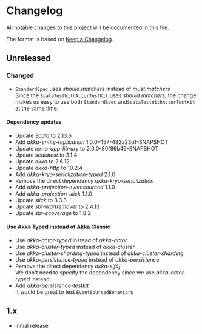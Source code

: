 # Changelog
All notable changes to this project will be documented in this file.

The format is based on [Keep a Changelog](https://keepachangelog.com/en/1.0.0/).

## Unreleased
### Changed
- `StandardSpec` uses *should.matchers* instead of *must.matchers*  
  Since the `ScalaTestWithActorTestKit` uses *should.matchers*,
  the change makes us easy to use both `StandardSpec` and`ScalaTestWithActorTestKit` at the same time.

#### Dependency updates
- Update *Scala* to 2.13.6
- Add *akka-entity-replication* 1.0.0+157-482a23b1-SNAPSHOT
- Update *lerna-app-library* to 2.0.0-80f86b49-SNAPSHOT
- Update *scalatest* to 3.1.4
- Update *akka* to 2.6.12
- Update *akka-http* to 10.2.4
- Add *akka-kryo-serialization-typed* 2.1.0
- Remove the direct dependency *akka-kryo-serialization*
- Add *akka-projection-eventsourced* 1.1.0
- Add *akka-projection-slick* 1.1.0
- Update *slick* to 3.3.3
- Update *sbt-wartremover* to 2.4.13
- Update *sbt-scoverage* to 1.8.2

#### Use Akka Typed instead of Akka Classic
- Use *akka-actor-typed* instead of *akka-actor*
- Use *akka-cluster-typed* instead of *akka-cluster*
- Use *akka-cluster-sharding-typed* instead of *akka-cluster-sharding*
- Use *akka-persistence-typed* instead of *akka-persistence*
- Remove the direct dependency *akka-slf4j*  
    We don't need to specify the dependency since we use *akka-actor-typed* instead.
- Add *akka-persistence-testkit*  
    It would be great to test `EventSourcedBehavior`s

## 1.x
- Initial release